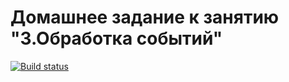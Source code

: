 # Домашнее задание к занятию "3.Обработка событий"

[![Build status](https://ci.appveyor.com/api/projects/status/252m752e7dps3u01?svg=true)](https://ci.appveyor.com/project/dbelinsky/events)

